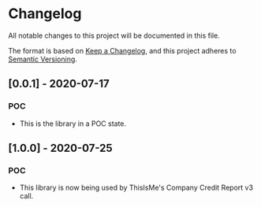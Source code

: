 # Changelog

All notable changes to this project will be documented in this file.

The format is based on [Keep a Changelog](https://keepachangelog.com/en/1.0.0/),
and this project adheres to [Semantic Versioning](https://semver.org/spec/v2.0.0.html).

## [0.0.1] - 2020-07-17
### POC
- This is the library in a POC state.

## [1.0.0] - 2020-07-25
### POC
- This library is now being used by ThisIsMe's Company Credit Report v3 call.